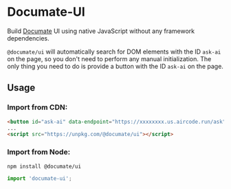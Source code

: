 # Documate-UI

Build [Documate](https://github.com/aircodelabs/documate) UI using native JavaScript without any framework dependencies.

`@documate/ui` will automatically search for DOM elements with the ID `ask-ai` on the page, so you don't need to perform any manual initialization. The only thing you need to do is provide a button with the ID `ask-ai` on the page.


## Usage

### Import from CDN:

```html
<button id="ask-ai" data-endpoint="https://xxxxxxxx.us.aircode.run/ask"></button>
...
<script src="https://unpkg.com/@documate/ui"></script>
```

### Import from Node:

```bash
npm install @documate/ui
```

```js
import 'documate-ui';
```